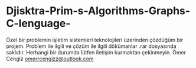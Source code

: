 # Djisktra-Prim-s-Algorithms-Graphs-C-lenguage-
Özel bir problemin işletim sistemleri teknolojileri üzerinden çözdüğüm bir projem. Problem ile ilgili ve çözüm ile ilgili dökümanlar .rar dosyasında saklıdır. Herhangi bir durumda lütfen iletişim kurmaktan çekinmeyin. Ömer Cengiz omerrcengizz@outlook.com
